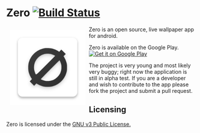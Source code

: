 # Zero [![Build Status](https://travis-ci.org/lucasasselli/Zero.svg?branch=master)](https://travis-ci.org/lucasasselli/Zero)

<img src="zero/src/main/res/drawable-nodpi/ic_launcher.png" align="left"
width="200"
    hspace="10" vspace="10">

Zero is an open source, live wallpaper app for android.

Zero is available on the Google Play.  
<a href="https://play.google.com/store/apps/details?id=com.lucasasselli.zero">
    <img alt="Get it on Google Play"
        height="80"
        src="https://play.google.com/intl/en_us/badges/images/generic/en_badge_web_generic.png" />
</a>

The project is very young and most likely very buggy; right now the application is still in alpha test. If you are a developer and wish to contribute to the app please fork the project and submit a pull request.

## Licensing

Zero is licensed under the [GNU v3 Public License.](license.txt)
